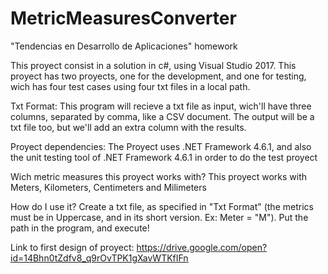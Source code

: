 # MetricMeasuresConverter
"Tendencias en Desarrollo de Aplicaciones" homework

This proyect consist in a solution in c#, using Visual Studio 2017. This proyect has two proyects, one for the development, and one for testing, wich has four test cases using four txt files in a local path.

Txt Format:
This program will recieve a txt file as input, wich'll have three columns, separated by comma, like a CSV document. The output will be a txt file too, but we'll add an extra column with the results.

Proyect dependencies:
The Proyect uses .NET Framework 4.6.1, and also the unit testing tool of .NET Framework 4.6.1 in order to do the test proyect

Wich metric measures this proyect works with?
This proyect works with Meters, Kilometers, Centimeters and Milimeters

How do I use it?
Create a txt file, as specified in "Txt Format" (the metrics must be in Uppercase, and in its short version. Ex: Meter = "M"). Put the path in the program, and execute!




Link to first design of proyect: https://drive.google.com/open?id=14Bhn0tZdfv8_q9rOvTPK1gXavWTKfIFn
